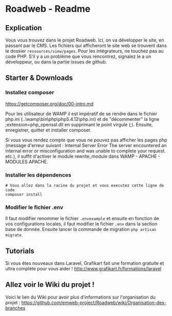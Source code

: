 # Roadweb - Readme

## Explication

Vous vous trouvez dans le projet Roadweb.
Ici, on va développer le site, en passant par le CMS.
Les fichiers qui afficheront le site web se trouvent dans le dossier `ressources/view/pages`.
Pour les intégrateurs, ne touchez pas au code PHP. S'il y a un problème que vous rencontrez, signalez le a un développeur, ou dans la partie issues de github.


## Starter & Downloads

### Installez composer 
https://getcomposer.org/doc/00-intro.md

Pour les utilisateur de WAMP il est impératif de se rendre dans le fichier php.ini (..\wamp\bin\php\php5.4.12\php.ini)
et de "décommenter" la ligne ;extension=php_openssl.dll en supprimant le point virgule (;).
 Ensuite, enregistrer, quitter et installer composer.
 
Si vous vous rendez compte que vous ne pouvez pas afficher les pages php (message d'erreur suivant : Internal Server Error  The server encountered an internal error or misconfiguration and was unable to complete your request. etc.), il suffit d'activer le module rewrite_module dans WAMP - APACHE - MODULES APACHE.
 
### Installer les dépendences
```
# Vous allez dans la racine du projet et vous executez cette ligne de code
composer install
```

### Modifier le fichier .env

Il faut modifier renommer le fichier `.envexample` et ensuite en fonction de vos configurations locales, il faut modifier le fichier `.env` dans la section base de donnée.
Ensuite lancer la commande de migration `php artisan migrate`.


## Tutorials

Si vous êtes nouveaux dans Laravel, Grafikart fait une formation gratuite et ultra complète pour vous aider !
http://www.grafikart.fr/formations/laravel

## Allez voir le Wiki du projet !

Voici le lien du Wiki pour avoir plus d'informations sur l'organisation du projet : https://github.com/emweb-project/Roadweb/wiki/Organisation-des-branches
